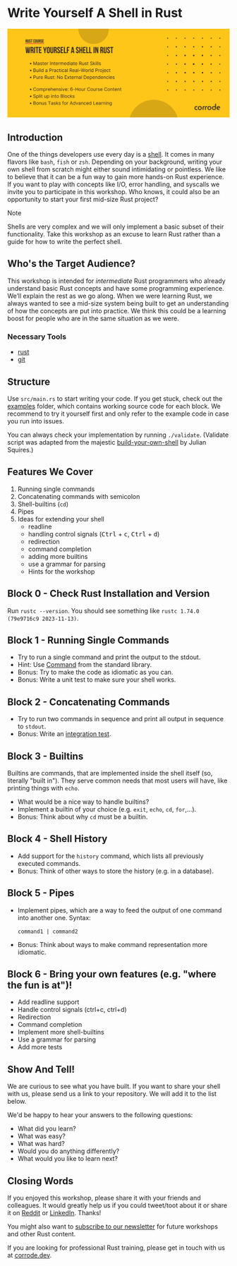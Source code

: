 # Write Yourself A Shell in Rust

![Course banner](assets/banner.png)

## Introduction

One of the things developers use every day is a [shell](https://multicians.org/shell.html). It comes in many flavors like `bash`, `fish` or `zsh`. Depending on your background, writing your own shell from scratch might either sound intimidating or pointless. We like to believe that it can be a fun way to gain more hands-on Rust experience. If you want to play with concepts like I/O, error handling, and syscalls we invite you to participate in this workshop. Who knows, it could also be an opportunity to start your first mid-size Rust project?

> [!NOTE]
> Shells are very complex and we will only implement a basic subset of their functionality.
> Take this workshop as an excuse to learn Rust rather than a guide for how to write the perfect shell.

## Who's the Target Audience?

This workshop is intended for *intermediate* Rust programmers who already understand basic Rust concepts and have some programming experience. We’ll explain the rest as we go along.
When we were learning Rust, we always wanted to see a mid-size system being built to get an understanding of how the concepts are put into practice. We think this could be a learning boost for people who are in the same situation as we were.

### Necessary Tools

* [rust](https://www.rust-lang.org/tools/install)
* [git](https://git-scm.com/)

## Structure

Use `src/main.rs` to start writing your code.
If you get stuck, check out the [examples](/examples) folder, which contains working source code for each block.
We recommend to try it yourself first and only refer to the example code in case you run into issues.

You can always check your implementation by running `./validate`.
(Validate script was adapted from the majestic [build-your-own-shell](https://github.com/tokenrove/build-your-own-shell) by Julian Squires.)

## Features We Cover

1. Running single commands
2. Concatenating commands with semicolon
3. Shell-builtins (`cd`)
4. Pipes
5. Ideas for extending your shell
   - readline
   - handling control signals (<kbd>Ctrl</kbd> + <kbd>c</kbd>, <kbd>Ctrl</kbd> + <kbd>d</kbd>)
   - redirection
   - command completion
   - adding more builtins
   - use a grammar for parsing
   - Hints for the workshop

## Block 0 - Check Rust Installation and Version

Run `rustc --version`.
You should see something like `rustc 1.74.0 (79e9716c9 2023-11-13)`.

## Block 1 - Running Single Commands

- Try to run a single command and print the output to the stdout.
- Hint: Use [Command](https://doc.rust-lang.org/std/process/struct.Command.html) from the standard library.
- Bonus: Try to make the code as idiomatic as you can.
- Bonus: Write a unit test to make sure your shell works.

## Block 2 - Concatenating Commands

- Try to run two commands in sequence and print all output in sequence
  to `stdout`.
- Bonus: Write an [integration test](https://doc.rust-lang.org/rust-by-example/testing/integration_testing.html).

## Block 3 - Builtins

Builtins are commands, that are implemented inside the shell itself (so, literally "built in").
They serve common needs that most users will have, like printing things with `echo`.

- What would be a nice way to handle builtins?
- Implement a builtin of your choice (e.g. `exit`, `echo`, `cd`, 
  `for`,...).
- Bonus: Think about why `cd` must be a builtin.

## Block 4 - Shell History

- Add support for the `history` command, which lists all previously executed commands.
- Bonus: Think of other ways to store the history (e.g. in a database).

## Block 5 - Pipes

- Implement pipes, which are a way to feed the output of one command into another one.
	Syntax:

	```shell
	command1 | command2
	```

- Bonus: Think about ways to make command representation more idiomatic.

## Block 6 - Bring your own features (e.g. "where the fun is at")!

* Add readline support
* Handle control signals (ctrl+c, ctrl+d)
* Redirection
* Command completion
* Implement more shell-builtins
* Use a grammar for parsing
* Add more tests

## Show And Tell!

We are curious to see what you have built. If you want to share your shell with
us, please send us a link to your repository. We will add it to the list below.

We'd be happy to hear your answers to the following questions:

- What did you learn?
- What was easy?
- What was hard?
- Would you do anything differently?
- What would you like to learn next?

## Closing Words

If you enjoyed this workshop, please share it with your friends and colleagues.
It would greatly help us if you could tweet/toot about it or share it on
[Reddit](https://www.reddit.com/r/rust/) or [LinkedIn](https://www.linkedin.com/).
Thanks!

You might also want to [subscribe to our newsletter](https://corrode.dev/blog/) for
future workshops and other Rust content.

If you are looking for professional Rust training, please get in touch with us
at [corrode.dev](https://corrode.dev/).
